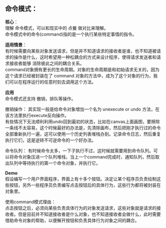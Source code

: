 ##  命令模式：  

 **核心**：  
   理解 命令模式，可以和现实中的 点餐 做对比来理解。  
   命令模式中的命令(command)指的是一个执行某些特定事情的指令。  

 **适用情景**：  
 有时候需要向某些对象发送请求，但是并不知道请求的接收者是谁，也不知道被请求的操作是什么，这时希望用一种松耦合的方式来设计程序，使得请求发送者和请求接收者能够 消除彼此之间的耦合关系。  
 command对象拥有更长的生命周期。对象的生命周期是和初始请求无关的，因为这个请求已经被封装在了 command 对象的方法中，成为了这个对象的行为，我们可以在程序运行的任意时刻去调用这个方法。  


**应用**  
命令模式还支持 撤销，排队等操作。 

撤销操作： 其实现一般是给命令对象增加一个名为 unexecute or undo 方法，在该方法里执行execute反向操作。  
有些情况下无法顺利利用undo回到最初的状态，比如在canvas上面画图，要擦除一条线不太容易，这个时候最好的办法是，先清除画布，然后把刚才执行过的命令全部重新执行一遍，这可以使用一个历史列表堆栈办到。记录命令日志，然后重复执行它们，这是逆转不可逆命令的一个好办法。  

命令队列： 有时候命令太多，一下子执行不过，这时候就需要用到命令队列。可以将命令对象压进一个队列堆栈，当上一个command完成时，通知队列，然后取出队列中等待执行的第一个命令对象，并执行它。

**Demo**  
假设编写一个用户界面程序，界面上有十多个按钮。决定让某个程序员负责绘制这些按钮，另外一些程序员负责编写点击按钮后的具体行为，这些行为都将被封装在对象里。

使用command模式理由：   
点击按钮之后，必须向某些负责具体行为的对象发送请求，这些对象就是请求的接收者。但是目前并不知道接收者是什么对象，也不知道接收者会做什么，此时需要借助命令对象的帮助，以便解开按钮和负责具体行为对象之间的耦合。
